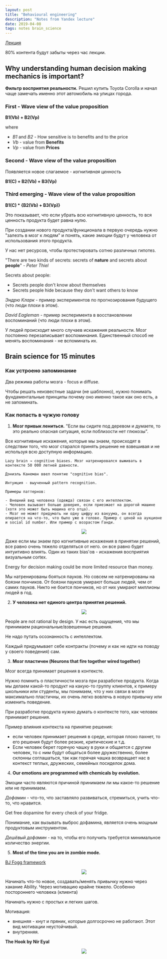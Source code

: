 ```yaml
---
layout: post
title: "Behavioural engineering"
description: "Notes from Yandex lecture"
date: 2019-04-08
tags: notes brain_science 
---
```


[Лекция](https://www.youtube.com/watch?v=70hcbjyJZ-Q)

80% контента будут забыты через час лекции. 

## Why understanding human decision making mechanics is important?

**Фильтр восприятия реальности.** Решил купить Toyota Corolla и начал чаще замечать именно этот автомобиль на улицах города.

### First - Wave view of the value proposition

**B1(Vb) + B2(Vp)**

where

- *B1* and *B2* - How sensitive is to benefits and to the price
- *Vb* - value from **Benefits**
- *Vp* - value from **Prices**

### Second - Wave view of the value proposition

Появляется новое слагаемое - *когнитивная ценность* 

**B1(C) + B2(Vb) + B3(Vp)**

### Third emerging - Wave view of the value proposition

**B1(C) * {B2(Vb) + B3(Vp)}**

Это показывает, что если убрать всю когнитивную ценность, то вся ценность продукта будет равна нулю.

При создании нового продукта/функционала в первую очередь нужно "залезть в мозг к людям" и понять, какие эмоции будут у человека от использования этого продукта.

У нас нет ресурсов, чтобы протестировать сотню различных гипотез.

"There are two kinds of secrets: secrets of **nature** and secrets about **people**" - *Peter Thiel*

Secrets about people:

- Secrets people don't know about themselves
- Secrets people hide because they don't want others to know

*Эндрю Кларк* - пример экспериментов по прогнозирования будущего (что люди плохи в этом).

*David Eagleman* - пример эксперимента в восстановлении воспоминаний (что люди плохи в этом).

У людей происходит много случаев искажения реальности. Мозг постоянно перезаписывает воспоминания. Единственный способ не менять воспоминания - не вспоминать их.

## Brain science for 15 minutes

### Как устроено запоминание

Два режима работы мозга - focus и diffuse. 

Чтобы решать неизвестные задачи (не шаблонно), нужно понимать фундаментальные принципы почему оно именно такое как оно есть, а не запоминать.

### Как попасть в чужую голову

1. **Мозг привык лениться.** 
"Если вы сидите под деревом и думаете, то это реально опасная ситуация, если поблизости нет глюкозы".

Все когнитивные искажения, которые мы знаем, происходят в следствии того, что мозг старался принять решение не взвешивая и не используя всю доступную информацию.

    Lazy brain → cognitive biases. Мозг натренировался выживать в контексте 50 000 летней давности.

    Дэниэль Канеман ввел понятие "cognitive bias". 

    Интуиция - выученный pattern recognition.

    Примеры паттернов: 

    - Внешний вид человека (одежда) связан с его интеллектом.
    - Человек вызывает больше доверия, если приезжает на дорогой машине (хотя это может быть машина его отца).
    - Мозг не может придумать ни одну цифру из вакуума, он всегда опирается на что-то, что было уже в голове. Пример с ценой на аукционе и social id number. Или пример с возрастом Ганди.

<p align="center">
  <img src="https://github.com/kgusman/kgusman.github.io/blob/master/assets/behengineering/Untitled-ee39c0bd-15df-4386-9341-0bdc85f3c22b.png?raw=true">
</p>

Даже если мы знаем про когнитивные искажения в принятии решений, все равно очень тяжело отделяться от него. он все равно будет интуитивно влиять. Один из таких bias'ов - искажения восприятия визуальным cortex.

Energy for decision making could be more limited resource than money.

Мы натренированы бояться пауков. Но совсем не натренированы на боязни пончиков. От боязни пауков умирают больше людей, чем от самих пауков. Никто не боится пончиков, но от них умирают миллионы людей в год.

2. **У человека нет единого центра принятия решений.**

<p align="center">
  <img src="https://github.com/kgusman/kgusman.github.io/blob/master/assets/behengineering/Untitled-a1ba219b-8e98-45fd-bec5-9c631d726a74.png?raw=true">
</p>

People are not rational by design. У нас есть ощущения, что мы принимаем рациональные/взвешенные решения.

Не надо путать осознанность с интеллектом. 

Каждый придумывает себе контракты (почему и как не идти на поводу у своего поведения) сам.

3. **Мозг пластичен (Neurons that fire together wired together)**

Мозг всегда принимает решения в контексте. 

Нужно помнить о пластичности мозга при разработке продукта. Когда мы делаем какой-то продукт на какую-то группу клиентов, к примеру школьники или студенты, мы понимаем, что у них связи в мозге максимально пластичны, их очень легко вовлечь в новую привычку или изменить поведение.

При разработке продукта нужно думать о контексте того, как человек принимает решения. 

Пример влияния контекста на принятие решения:

- если человек принимает решения в среде, которая плохо пахнет, то его решения будут более резкие, критические и т.д.
- Если человек берет горячую чашку в руки и общается с другим человек, то с ним будут общаться более дружественно, более склонны соглашаться, так как горячая чашка возвращает нас в контекст теплых, дружеских, семейных посиделок дома.

4.  **Our emotions are programmed with chemicals by evolution.**

Эмоции часто являются причиной принимаем ли мы какое-то решение или не принимаем.

*Дофамин* - что-то, что заставляло развиваться, стремиться, учить что-то, что нравится.

Get free dopamine for every check of your fridge.

Понимание, как вызывать выброс дофамина, является очень мощным продуктовым инструментом. 

*Дешёвый дофамин* - на то, чтобы его получить требуется минимальное количество энергии.

5. **Most of the time you are in zombie mode.**

[BJ Fogg framework](https://www.behaviormodel.org/)

<p align="center">
  <img src="https://github.com/kgusman/kgusman.github.io/blob/master/assets/behengineering/Untitled-cc5f91ea-0a4f-4d02-b416-23536aa091b0.png?raw=true">
</p>

Начинать что-то новое, создавать/менять привычку нужно через хакание Ability. Через мотивацию крайне тяжело. Особенно постороннего человека (клиента)

Начинать нужно с простых и легких шагов.

Мотивация:

- внешняя - кнут и пряник, которые долгосрочно не работают. Этот вид мотивации неустойчивый.
- внутренняя.

**The Hook by Nir Eyal**

<p align="center">
  <img src="https://github.com/kgusman/kgusman.github.io/blob/master/assets/behengineering/Untitled-e5c67c07-6f1f-4418-ae88-a25175b4b638.png?raw=true">
</p>